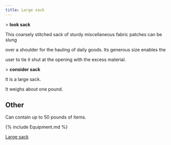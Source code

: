 ```yaml
---
title: Large sack
---
```


\> **look sack**

This coarsely stitched sack of sturdy miscellaneous fabric patches can
be slung

over a shoulder for the hauling of daily goods. Its generous size
enables the

user to tie it shut at the opening with the excess material.

\> **consider sack**

It is a large sack.

It weighs about one pound.

## Other

Can contain up to 50 pounds of items.

{% include Equipment.md %}

[Large sack](Category:_Containers "wikilink")